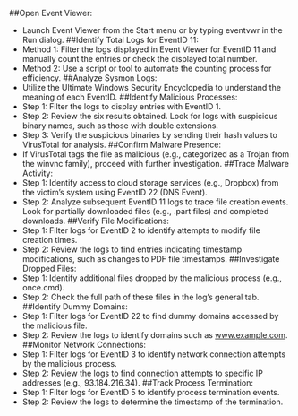 ##Open Event Viewer:
- Launch Event Viewer from the Start menu or by typing eventvwr in the Run dialog.
##Identify Total Logs for EventID 11:
- Method 1: Filter the logs displayed in Event Viewer for EventID 11 and manually count the entries or check the displayed total number.
- Method 2: Use a script or tool to automate the counting process for efficiency.
##Analyze Sysmon Logs:
- Utilize the Ultimate Windows Security Encyclopedia to understand the meaning of each EventID.
##Identify Malicious Processes:
- Step 1: Filter the logs to display entries with EventID 1.
- Step 2: Review the six results obtained. Look for logs with suspicious binary names, such as those with double extensions.
- Step 3: Verify the suspicious binaries by sending their hash values to VirusTotal for analysis.
##Confirm Malware Presence:
- If VirusTotal tags the file as malicious (e.g., categorized as a Trojan from the winvnc family), proceed with further investigation.
##Trace Malware Activity:
- Step 1: Identify access to cloud storage services (e.g., Dropbox) from the victim’s system using EventID 22 (DNS Event).
- Step 2: Analyze subsequent EventID 11 logs to trace file creation events. Look for partially downloaded files (e.g., .part files) and completed downloads.
##Verify File Modifications:
- Step 1: Filter logs for EventID 2 to identify attempts to modify file creation times.
- Step 2: Review the logs to find entries indicating timestamp modifications, such as changes to PDF file timestamps.
##Investigate Dropped Files:
- Step 1: Identify additional files dropped by the malicious process (e.g., once.cmd).
- Step 2: Check the full path of these files in the log’s general tab.
##Identify Dummy Domains:
- Step 1: Filter logs for EventID 22 to find dummy domains accessed by the malicious file.
- Step 2: Review the logs to identify domains such as www.example.com.
##Monitor Network Connections:
- Step 1: Filter logs for EventID 3 to identify network connection attempts by the malicious process.
- Step 2: Review the logs to find connection attempts to specific IP addresses (e.g., 93.184.216.34).
##Track Process Termination:
- Step 1: Filter logs for EventID 5 to identify process termination events.
- Step 2: Review the logs to determine the timestamp of the termination.
